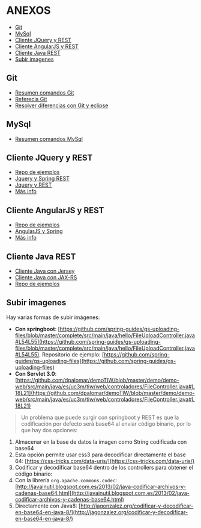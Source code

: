 # ANEXOS

<!-- MarkdownTOC -->

- [Git](#git)
- [MySql](#mysql)
- [Cliente JQuery y REST](#cliente-jquery-y-rest)
- [Cliente AngularJS y REST](#cliente-angularjs-y-rest)
- [Cliente Java REST](#cliente-java-rest)
- [Subir imagenes](#subir-imagenes)

<!-- /MarkdownTOC -->


## Git

- [Resumen comandos Git](comandos-git.md)
- [Referecia Git](refcardz-git_2.pdf)
- [Resolver diferencias con Git y eclipse](http://www.avajava.com/tutorials/lessons/how-do-i-use-the-team-synchronizing-perspective-in-eclipse.html?page=1)

## MySql

- [Resumen comandos MySql](comandos-mysql.md)

## Cliente JQuery y REST

- [Repo de ejemplos](https://github.com/dpalomar/Java-REST-clients)
- [Jquery y Spring REST](https://spring.io/guides/gs/consuming-rest-jquery/)
- [Jquery y REST](
http://coenraets.org/blog/2011/12/restful-services-with-jquery-and-java-using-jax-rs-and-jersey/)
- [Más info](http://bfy.tw/8mmJ)

## Cliente AngularJS y REST

- [Repo de ejemplos](https://github.com/dpalomar/Java-REST-clients)
- [AngularJS y Spring](https://spring.io/guides/gs/consuming-rest-angularjs/)
- [Más info](http://bfy.tw/8mme)

## Cliente Java REST

- [Cliente Java con Jersey](http://www.vogella.com/tutorials/REST/article.html#firstclient)
- [Cliente Java con JAX-RS](http://docs.oracle.com/javaee/6/tutorial/doc/gkoib.html#gkqjq)
- [Repo de ejemplos](https://github.com/dpalomar/Java-REST-clients)

## Subir imagenes

Hay varias formas de subir imágenes:

- __Con springboot__:  [https://github.com/spring-guides/gs-uploading-files/blob/master/complete/src/main/java/hello/FileUploadController.java#L54L55](https://github.com/spring-guides/gs-uploading-files/blob/master/complete/src/main/java/hello/FileUploadController.java#L54L55). Repositorio de ejemplo: [https://github.com/spring-guides/gs-uploading-files](https://github.com/spring-guides/gs-uploading-files)
- __Con Servlet 3.0__: [https://github.com/dpalomar/demoTIW/blob/master/demo/demo-web/src/main/java/es/uc3m/tiw/web/controladores/FileController.java#L18L21](https://github.com/dpalomar/demoTIW/blob/master/demo/demo-web/src/main/java/es/uc3m/tiw/web/controladores/FileController.java#L18L21)

> Un problema que puede surgir con springboot y REST es que la codificación por defecto será base64 al enviar código binario, por lo que hay dos opciones:

1. Almacenar en la base de datos la imagen como String codificada con base64
  1. Esta opción permite usar css3 para decodificar directamente el base 64: [https://css-tricks.com/data-uris/](https://css-tricks.com/data-uris/)
2. Codificar y decodificar base64 dentro de los controllers para obtener el código binario:
  1. Con la librería `org.apache.commons.codec`: [http://javainutil.blogspot.com.es/2013/02/java-codificar-archivos-y-cadenas-base64.html](http://javainutil.blogspot.com.es/2013/02/java-codificar-archivos-y-cadenas-base64.html)
  2. Directamente con Java8: [http://jagonzalez.org/codificar-y-decodificar-en-base64-en-java-8/](http://jagonzalez.org/codificar-y-decodificar-en-base64-en-java-8/)
